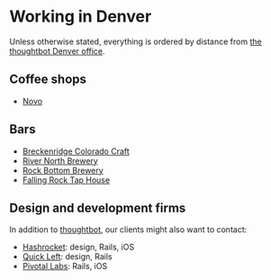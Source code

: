 Working in Denver
=================

Unless otherwise stated, everything is ordered by distance from [the thoughtbot
Denver office][office].

[office]: https://goo.gl/maps/3X1zk

Coffee shops
------------

* [Novo](http://4sq.com/15kXR7x)

Bars
----

* [Breckenridge Colorado Craft](http://4sq.com/2xBWtF)
* [River North Brewery](http://4sq.com/A47jV9)
* [Rock Bottom Brewery](http://4sq.com/6NHkgD)
* [Falling Rock Tap House](http://4sq.com/5MsPQx)

Design and development firms
----------------------------

In addition to [thoughtbot](http://thoughtbot.com/contact), our clients might
also want to contact:

* [Hashrocket](http://hashrocket.com): design, Rails, iOS
* [Quick Left](http://quickleft.com/): design, Rails
* [Pivotal Labs](http://pivotallabs.com/): Rails, iOS
